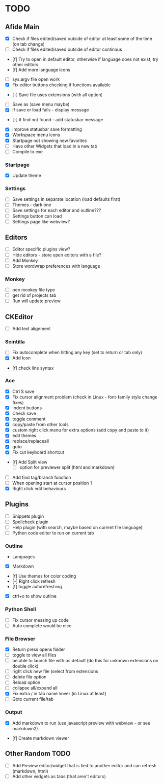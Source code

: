 # TODO

## Afide Main
- [x] Check if files edited/saved outside of editor at least some of the time (on tab change)
- [ ] Check if files edited/saved outside of editor continous
- [f] Try to open in default editor, otherwise if language does not exist, try other editors
- [f] Add more language icons
- [ ] sys.argv file open work
- [x] Fix editor buttons checking if functions available
- [-] Save file uses extensions (with all option)
- [ ] Save as (save menu maybe)
- [x] if save or load fails - display message
- [-] if find not found - add statusbar message
- [x] improve statusbar save formatting
- [x] Workspace menu icons
- [x] Startpage not showing new favorites
- [ ] Have other Widgets that load in a new tab
- [ ] Compile to exe

### Startpage
- [x] Update theme

### Settings
- [ ] Save settings in separate location (load defaults first)
- [ ] Themes - dark one
- [ ] Save settings for each editor and outline???
- [ ] Settings button can load 
- [ ] Settings page like webview?

## Editors
- [ ] Editor specific plugins view?
- [ ] Hide editors - store open editors with a file?
- [ ] Add Monkey
- [ ] Store wordwrap preferences with language

### Monkey
- [ ] pen monkey file type
- [ ] get rid of projects tab
- [ ] Run will update preview

## CKEditor
- [ ] Add text alignment

### Scintilla
- [ ] Fix autocomplete when hitting any key (set to return or tab only)
- [x] Add Icon
- [f] check line syntax

### Ace
- [x] Ctrl S save
- [x] Fix cursor alignment problem (check in Linux - font-family style change fixes)
- [x] Indent buttons
- [x] Check save
- [x] toggle comment
- [x] copy/paste from other tools
- [x] custom right click menu for extra options (add copy and paste to it)
- [x] edit themes
- [x] replace/replaceall
- [x] goto
- [x] Fix cut keyboard shortcut
- [f] Add Split view
    - [ ] option for previewer split (html and markdown)
- [ ] Add find tag/branch function
- [ ] When opening start at cursor position 1
- [x] Right click edit behaviours

## Plugins
- [ ] Snippets plugin
- [ ] Spellcheck plugin
- [ ] Help plugin (with search, maybe based on current file language)
- [ ] Python code editor to run on current tab

### Outline
- Languages
 - [x] Markdown
- [f] Use themes for color coding
- [-] Right click refresh
- [f] toggle autorefreshing
- [x] ctrl+o to show outline

### Python Shell
- [ ] Fix cursor messing up code
- [ ] Auto complete would be nice

### File Browser
- [x] Return press opens folder
- [ ] toggle to view all files
- [ ] be able to launch file with os default (do this for unknown extensions on double click)
- [ ] right click new file (select from extensions
- [ ] delete file option
- [ ] Reload option
- [ ] collapse all/expand all
- [x] Fix extra / in tab name hover (in Linux at least)
- [ ] Goto current file/tab

### Output
- [x] Add markdown to run (use javascript preview with webview - or see markdown2)
- [f] Create markdown viewer

## Other Random TODO
- [ ] Add Preview editor/widget that is tied to another editor and can refresh (markdown, html)
- [ ] Add other widgets as tabs (that aren't editors)
